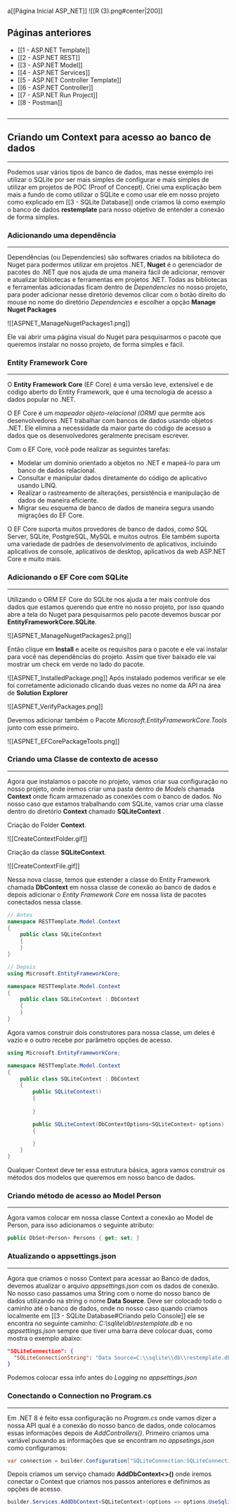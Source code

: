 a[[Página Inicial ASP_NET]]
![[R (3).png#center|200]]

## Páginas anteriores
- [[1 - ASP.NET Template]]
- [[2 - ASP.NET REST]]
- [[3 - ASP.NET Model]]
- [[4 - ASP.NET Services]]
- [[5 - ASP.NET Controller Template]]
- [[6 - ASP.NET Controller]]
- [[7 - ASP.NET Run Project]]
- [[8 - Postman]]

```table-of-contents
```

---
## Criando um Context para acesso ao banco de dados
---
Podemos usar vários tipos de banco de dados, mas nesse exemplo irei utilizar o SQLite por ser mais simples de configurar e mais simples de utilizar em projetos de POC (Proof of Concept).
Criei uma explicação bem mais a fundo de como utilizar o SQLite e como usar ele em nosso projeto como explicado em [[3 - SQLite Database]] onde criamos lá como exemplo o banco de dados **restemplate** para nosso objetivo de entender a conexão de forma simples.

### Adicionando uma dependência
---
Dependências (ou Dependencies) são softwares criados na biblioteca do Nuget para podermos utilizar em projetos .NET, __Nuget__ é o gerenciador de pacotes do .NET que nos ajuda de uma maneira fácil de adicionar, remover e atualizar bibliotecas e ferramentas em projetos .NET.
Todas as bibliotecas e ferramentas adicionadas ficam dentro de _Dependencies_ no nosso projeto, para poder adicionar nesse diretório devemos clicar com o botão direito do mouse no nome do diretório _Dependencies_ e escolher a opção __Manage Nuget Packages__ 

![[ASPNET_ManageNugetPackages1.png]]

Ele vai abrir uma página visual do Nuget para pesquisarmos o pacote que queremos instalar no nosso projeto, de forma simples e fácil.

### Entity Framework Core
---
O __Entity Framework Core__ (EF Core) é uma versão leve, extensível e de código aberto do Entity Framework, que é uma tecnologia de acesso a dados popular no .NET.

O EF Core é um _mapeador objeto-relacional (ORM)_ que permite aos desenvolvedores .NET trabalhar com bancos de dados usando objetos .NET. Ele elimina a necessidade da maior parte do código de acesso a dados que os desenvolvedores geralmente precisam escrever.

Com o EF Core, você pode realizar as seguintes tarefas:

- Modelar um domínio orientado a objetos no .NET e mapeá-lo para um banco de dados relacional.
- Consultar e manipular dados diretamente do código de aplicativo usando LINQ.
- Realizar o rastreamento de alterações, persistência e manipulação de dados de maneira eficiente.
- Migrar seu esquema de banco de dados de maneira segura usando migrações do EF Core.

O EF Core suporta muitos provedores de banco de dados, como SQL Server, SQLite, PostgreSQL, MySQL e muitos outros. Ele também suporta uma variedade de padrões de desenvolvimento de aplicativos, incluindo aplicativos de console, aplicativos de desktop, aplicativos da web ASP.NET Core e muito mais.

### Adicionando o EF Core com SQLite
---
Utilizando o ORM EF Core do SQLite nos ajuda a ter mais controle dos dados que estamos querendo que entre no nosso projeto, por isso quando abre a tela do Nuget para pesquisarmos pelo pacote devemos buscar por __EntityFrameworkCore.SQLite__.

![[ASPNET_ManageNugetPackages2.png]]

Então clique em __Install__ e aceite os requisitos para o pacote e ele vai instalar para você nas dependências do projeto.
Assim que tiver baixado ele vai mostrar um check em verde no lado do pacote.

![[ASPNET_InstalledPackage.png]]
Após instalado podemos verificar se ele foi corretamente adicionado clicando duas vezes no nome da API na área de __Solution Explorer__

![[ASPNET_VerifyPackages.png]]

Devemos adicionar também o Pacote _Microsoft.EntityFrameworkCore.Tools_ junto com esse primeiro.

![[ASPNET_EFCorePackageTools.png]]
### Criando uma Classe de contexto de acesso
---
Agora que instalamos o pacote no projeto, vamos criar sua configuração no nosso projeto, onde iremos criar uma pasta dentro de _Models_ chamada __Context__ onde ficam armazenado as conexões com o banco de dados.
No nosso caso que estamos trabalhando com SQLite, vamos criar uma classe dentro do diretório __Context__ chamado __SQLiteContext__ .

Criação do Folder __Context__.

![[CreateContextFolder.gif]]

Criação da classe __SQLiteContext__.

![[CreateContextFile.gif]]

Nessa nova classe, temos que estender a classe do Entity Framework chamada __DbContext__ em nossa classe de conexão ao banco de dados e depois adicionar o _Entity Framework Core_ em nossa lista de pacotes conectados nessa classe.

```csharp
// Antes
namespace RESTTemplate.Model.Context
{
    public class SQLiteContext
    {
    }
}

// Depois
using Microsoft.EntityFrameworkCore;

namespace RESTTemplate.Model.Context
{
    public class SQLiteContext : DbContext
    {
    }
}
```

Agora vamos construir dois construtores para nossa classe, um deles é vazio e o outro recebe por parâmetro opções de acesso.

```csharp
using Microsoft.EntityFrameworkCore;

namespace RESTTemplate.Model.Context
{
    public class SQLiteContext : DbContext
    {
        public SQLiteContext() 
        { 
            
        }

        public SQLiteContext(DbContextOptions<SQLiteContext> options) : base(options)
        {

        }
    }
}
```

Qualquer Context deve ter essa estrutura básica, agora vamos construir os métodos dos modelos que queremos em nosso banco de dados.

### Criando método de acesso ao Model Person
---
Agora vamos colocar em nossa classe Context a conexão ao Model de Person, para isso adicionamos o seguinte atributo:

```csharp
public DbSet<Person> Persons { get; set; }
```

### Atualizando o appsettings.json
---
Agora que criamos o nosso Context para acessar ao Banco de dados, devemos atualizar o arquivo _appsettings.json_ com os dados de conexão.
No nosso caso passamos uma String com o nome do nosso banco de dados utilizando na string o nome __Data Source__.
Deve ser colocado todo o caminho até o banco de dados, onde no nosso caso quando criamos localmente em [[3 - SQLite Database#Criando pelo Console]] ele se encontra no seguinte caminho: _C:\sqlite\db\restemplate.db_ e no _appsettings.json_ sempre que tiver uma barra deve colocar duas, como mostra o exemplo abaixo:

```json
"SQLiteConnection": {
  "SQLiteConnectionString": "Data Source=C:\\sqlite\\db\\restemplate.db"  
}
```
 Podemos colocar essa info antes do _Logging_ no _appsettings.json_

### Conectando o Connection no Program.cs
---
Em .NET 8 é feito essa configuração no _Program.cs_ onde vamos dizer a nossa API qual é a conexão do nosso banco de dados, onde colocamos essas informações depois de _AddControllers()_.
Primeiro criamos uma variável puxando as informações que se encontram no _appsetings.json_ como configuramos:

```csharp
var connection = builder.Configuration["SQLiteConnection:SQLiteConnectionString"];
```

Depois criamos um serviço chamado __AddDbContext<>()__ onde iremos conectar o Context que criamos nos passos anteriores e definimos as opções de acesso. 

```csharp
builder.Services.AddDbContext<SQLiteContext>(options => options.UseSqlite(connection));
```
